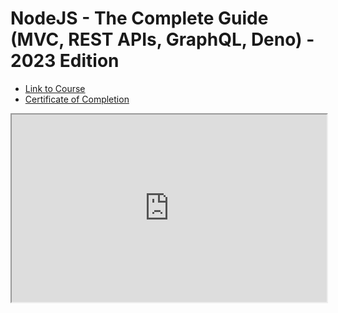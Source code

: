 # NodeJS - The Complete Guide (MVC, REST APIs, GraphQL, Deno) - 2023 Edition

- [Link to Course](https://www.udemy.com/course/nodejs-the-complete-guide/)
- [Certificate of Completion](https://www.udemy.com/certificate/UC-c4322d6b-aabc-4dc0-b12e-cd24846ee378)

<iframe
  src="https://www.udemy.com/certificate/UC-c4322d6b-aabc-4dc0-b12e-cd24846ee378"
  style="width:100%; height:300px;"
></iframe>
